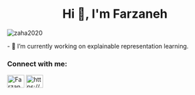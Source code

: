 <h1 align="center">Hi 👋, I'm Farzaneh</h1>
<p align="left"> <img src="https://komarev.com/ghpvc/?username=farzaneh-hatami&label=Profile%20views&color=0e75b6&style=flat" alt="zaha2020" /> </p>
- 🔭 I’m currently working on explainable representation learning.

<h3 align="left">Connect with me:</h3>
<p align="left">
<a href="https://twitter.com/Farzane_Hatami" target="blank"><img align="center" src="https://raw.githubusercontent.com/rahuldkjain/github-profile-readme-generator/master/src/images/icons/Social/twitter.svg" alt="Farzane_Hatami" height="30" width="40" /></a>
<a href="https://www.linkedin.com/in/farzane-hatami/" target="blank"><img align="center" src="https://raw.githubusercontent.com/rahuldkjain/github-profile-readme-generator/master/src/images/icons/Social/linked-in-alt.svg" alt="https://www.linkedin.com/in/farzane-hatami/" height="30" width="40" /></a>
</p>

